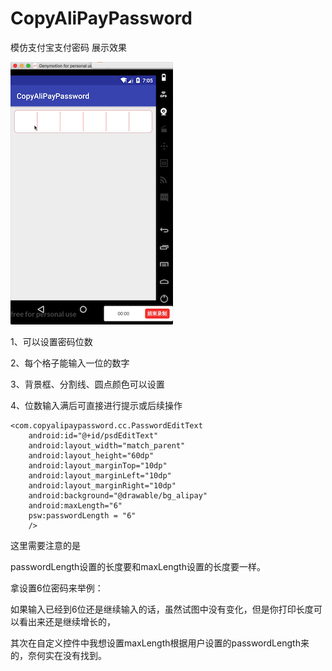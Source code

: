 # CopyAliPayPassword
模仿支付宝支付密码
展示效果

![image](https://github.com/cc0819/CopyAliPayPassword/blob/master/art/show.gif)

1、可以设置密码位数

2、每个格子能输入一位的数字

3、背景框、分割线、圆点颜色可以设置

4、位数输入满后可直接进行提示或后续操作


<?xml version="1.0" encoding="utf-8"?>  
<RelativeLayout xmlns:android="http://schemas.android.com/apk/res/android"  
    xmlns:tools="http://schemas.android.com/tools"  
    xmlns:psw="http://schemas.android.com/apk/res-auto"  
    android:layout_width="match_parent"  
    android:layout_height="match_parent"  
    tools:context="com.copyalipaypassword.cc.MainActivity">  
  
    <com.copyalipaypassword.cc.PasswordEditText  
        android:id="@+id/psdEditText"  
        android:layout_width="match_parent"  
        android:layout_height="60dp"  
        android:layout_marginTop="10dp"  
        android:layout_marginLeft="10dp"  
        android:layout_marginRight="10dp"  
        android:background="@drawable/bg_alipay"  
        android:maxLength="6"  
        psw:passwordLength = "6"  
        />  
</RelativeLayout>  


这里需要注意的是

passwordLength设置的长度要和maxLength设置的长度要一样。

拿设置6位密码来举例：

如果输入已经到6位还是继续输入的话，虽然试图中没有变化，但是你打印长度可以看出来还是继续增长的，

其次在自定义控件中我想设置maxLength根据用户设置的passwordLength来的，奈何实在没有找到。

